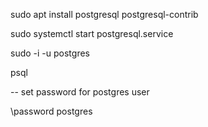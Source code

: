 sudo apt install postgresql postgresql-contrib

sudo systemctl start postgresql.service

sudo -i -u postgres

psql

-- set password for postgres user

\password postgres
